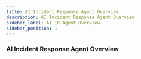 ```yaml
---
title: AI Incident Response Agent Overview
description: AI Incident Response Agent Overview
sidebar_label: AI IR Agent Overview
sidebar_position: 1
---
```


### AI Incident Response Agent Overview
